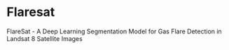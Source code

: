 # Flaresat
FlareSat - A Deep Learning Segmentation Model for Gas Flare Detection in Landsat 8 Satellite Images

